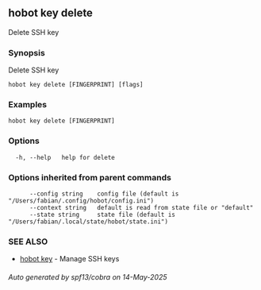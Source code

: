 ## hobot key delete

Delete SSH key

### Synopsis

Delete SSH key

```
hobot key delete [FINGERPRINT] [flags]
```

### Examples

```
hobot key delete [FINGERPRINT]
```

### Options

```
  -h, --help   help for delete
```

### Options inherited from parent commands

```
      --config string    config file (default is "/Users/fabian/.config/hobot/config.ini")
      --context string   default is read from state file or "default"
      --state string     state file (default is "/Users/fabian/.local/state/hobot/state.ini")
```

### SEE ALSO

* [hobot key](hobot_key.md)	 - Manage SSH keys

###### Auto generated by spf13/cobra on 14-May-2025
